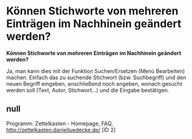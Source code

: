 # Können Stichworte von mehreren Einträgen im Nachhinein geändert werden?

**Können Stichworte von mehreren Einträgen im Nachhinein geändert werden?**

Ja, man kann dies mit der Funktion Suchen/Ersetzen (Menü Bearbeiten) machen. Einfach das zu suchende Stichwort (bzw. Suchbegriff) und den neuen Begriff eingeben, anschließend noch angeben, wonach gesucht werden soll (Text, Autor, Stichwort...) und die Eingabe bestätigen.

## null

Programm: Zettelkasten - Homepage, FAQ, http://zettelkasten.danielluedecke.de/ [ID 2]

